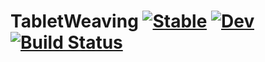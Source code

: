 # TabletWeaving [![Stable](https://img.shields.io/badge/docs-stable-blue.svg)](https://MarkNahabedian.github.io/TabletWeaving.jl/stable/) [![Dev](https://img.shields.io/badge/docs-dev-blue.svg)](https://MarkNahabedian.github.io/TabletWeaving.jl/dev/) [![Build Status](https://github.com/MarkNahabedian/TabletWeaving.jl/actions/workflows/CI.yml/badge.svg?branch=master)](https://github.com/MarkNahabedian/TabletWeaving.jl/actions/workflows/CI.yml?query=branch%3Amaster)
